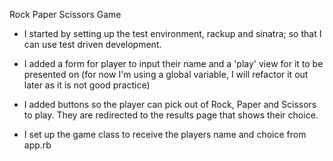 Rock Paper Scissors Game

 - I started by setting up the test environment, rackup and sinatra; so that I can use test driven development.

 - I added a form for player to input their name and a 'play' view for it to be presented on (for now I'm using a global variable, I will refactor it out later as it is not good practice)

 - I added buttons so the player can pick out of Rock, Paper and Scissors to play. They are redirected to the results page that shows their choice.

 - I set up the game class to receive the players name and choice from app.rb